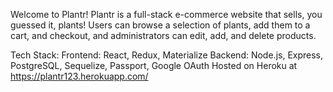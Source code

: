 Welcome to Plantr!
Plantr is a full-stack e-commerce website that sells, you guessed it, plants! 
Users can browse a selection of plants, add them to a cart, and checkout, and administrators can edit, add, and delete products.

Tech Stack:
Frontend: React, Redux, Materialize
Backend: Node.js, Express, PostgreSQL, Sequelize, Passport, Google OAuth
Hosted on Heroku at https://plantr123.herokuapp.com/

